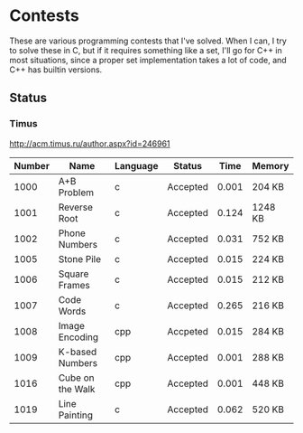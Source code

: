 # Contests

These are various programming contests that I've solved. When I can, I try to
solve these in C, but if it requires something like a set, I'll go for C++
in most situations, since a proper set implementation takes a lot of code,
and C++ has builtin versions.


## Status

### Timus
http://acm.timus.ru/author.aspx?id=246961

| Number | Name             | Language | Status   | Time  | Memory  |
| ------ | ---------------  | -------- | -------- | ----- | ------- |
| 1000   | A+B Problem      | c        | Accepted | 0.001 | 204 KB  |
| 1001   | Reverse Root     | c        | Accepted | 0.124 | 1248 KB |
| 1002   | Phone Numbers    | c        | Accepted | 0.031 | 752 KB  |
| 1005   | Stone Pile       | c        | Accepted | 0.015 | 224 KB  |
| 1006   | Square Frames    | c        | Accepted | 0.015 | 212 KB  |
| 1007   | Code Words       | c        | Accepted | 0.265 | 216 KB  |
| 1008   | Image Encoding   | cpp      | Accpeted | 0.015 | 284 KB  |
| 1009   | K-based Numbers  | cpp      | Accepted | 0.001 | 288 KB  |
| 1016   | Cube on the Walk | cpp      | Accepted | 0.001 | 448 KB  |
| 1019   | Line Painting    | c        | Accepted | 0.062 | 520 KB  |
